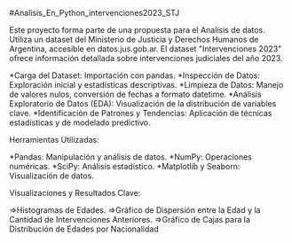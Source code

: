 #Analisis_En_Python_intervenciones2023_STJ

Este proyecto forma parte de una propuesta para el Analisis de datos. Utiliza un dataset del Ministerio de Justicia y Derechos Humanos de Argentina, accesible en datos.jus.gob.ar. El dataset "Intervenciones 2023" ofrece información detallada sobre intervenciones judiciales del año 2023.

*Carga del Dataset: Importación con pandas.
*Inspección de Datos: Exploración inicial y estadísticas descriptivas.
*Limpieza de Datos: Manejo de valores nulos, conversión de fechas a formato datetime.
*Análisis Exploratorio de Datos (EDA): Visualización de la distribución de variables clave.
*Identificación de Patrones y Tendencias: Aplicación de técnicas estadísticas y de modelado predictivo.

Herramientas Utilizadas:

*Pandas: Manipulación y análisis de datos.
*NumPy: Operaciones numéricas.
*SciPy: Análisis estadístico.
*Matplotlib y Seaborn: Visualización de datos.

Visualizaciones y Resultados Clave:

=>Histogramas de Edades.
=>Gráfico de Dispersión entre la Edad y la Cantidad de Intervenciones Anteriores.
=>Gráfico de Cajas para la Distribución de Edades por Nacionalidad
